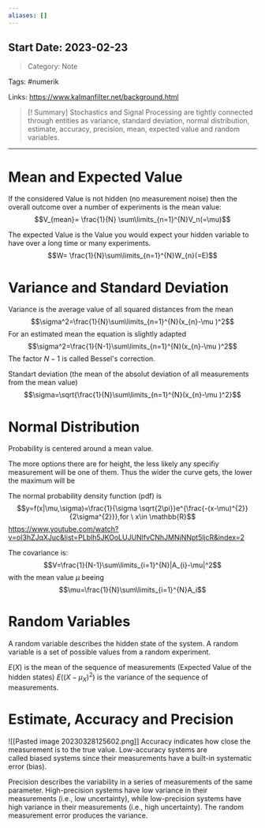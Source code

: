 ```yaml
---
aliases: []
---
```

## Start Date: 2023-02-23

> Category: Note

Tags: #numerik 

Links:
https://www.kalmanfilter.net/background.html


>[! Summary]
>Stochastics and Signal Processing are tightly connected through entities as variance, standard deviation, normal distribution, estimate, accuracy, precision, mean, expected value and random variables.

---
# Mean and Expected Value

If the considered Value is not hidden (no measurement noise) then the overall outcome over a number of experiments is the mean value:
$$V_{mean}= \frac{1}{N} \sum\limits_{n=1}^{N}V_n(=\mu)$$

The expected Value is the Value you would expect your hidden variable to have over a long time or many experiments.
$$W= \frac{1}{N}\sum\limits_{n=1}^{N}W_{n}(=E)$$

# Variance and Standard Deviation
Variance is the average value of all squared distances from the mean
$$\sigma^2=\frac{1}{N}\sum\limits_{n=1}^{N}(x_{n}-\mu )^2$$
For an estimated mean the equation is slightly adapted
$$\sigma^2=\frac{1}{N-1}\sum\limits_{n=1}^{N}(x_{n}-\mu )^2$$
The factor $N-1$ is called Bessel's correction.

Standart deviation (the mean of the absolut deviation of all measurements from the mean value)
$$\sigma=\sqrt{\frac{1}{N}\sum\limits_{n=1}^{N}(x_{n}-\mu )^2}$$

# Normal Distribution
Probability is centered around a mean value.

The more options there are for height, the less likely any specifiy measurement will be one of them. Thus the wider the curve gets, the lower the maximum will be

The normal probability density function (pdf) is
$$y=f(x|\mu,\sigma)=\frac{1}{\sigma \sqrt{2\pi}}e^{\frac{-(x-\mu)^{2}}{2\sigma^{2}}},for \ x\in \mathbb{R}$$
https://www.youtube.com/watch?v=oI3hZJqXJuc&list=PLblh5JKOoLUJUNlfvCNhJMNjNNpt5ljcR&index=2

The covariance is:
$$V=\frac{1}{N-1}\sum\limits_{i=1}^{N}|A_{i}-\mu|^2$$
with the mean value $\mu$ beeing
$$\mu=\frac{1}{N}\sum\limits_{i=1}^{N}A_i$$
# Random Variables
A random variable describes the hidden state of the system. A random variable is a set of possible values from a random experiment.

$E(X)$ is the mean of the sequence of measurements (Expected Value of the hidden states)
$E((X-\mu_{X})^2)$ is the variance of the sequence of measurements.

# Estimate, Accuracy and Precision
![[Pasted image 20230328125602.png]]
Accuracy indicates how close the measurement is to the true value. Low-accuracy systems are called biased systems since their measurements have a built-in systematic error (bias).

Precision describes the variability in a series of measurements of the same parameter. High-precision systems have low variance in their measurements (i.e., low uncertainty), while low-precision systems have high variance in their measurements (i.e., high uncertainty). The random measurement error produces the variance.